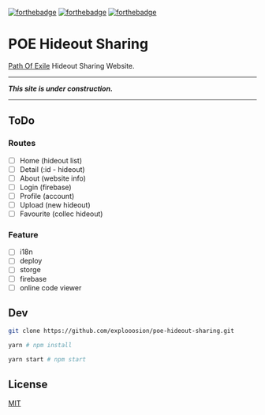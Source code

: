 [![forthebadge](https://forthebadge.com/images/badges/makes-people-smile.svg)](https://forthebadge.com)
[![forthebadge](https://forthebadge.com/images/badges/built-with-love.svg)](https://forthebadge.com)
[![forthebadge](https://forthebadge.com/images/badges/uses-css.svg)](https://forthebadge.com)

# POE Hideout Sharing

[Path Of Exile](https://www.pathofexile.com/game) Hideout Sharing Website.

---

***This site is under construction.***

---

## ToDo

### Routes

- [ ] Home (hideout list)
- [ ] Detail (:id - hideout)
- [ ] About (website info)
- [ ] Login (firebase)
- [ ] Profile (account)
- [ ] Upload (new hideout)
- [ ] Favourite (collec hideout)

### Feature

- [ ] i18n
- [ ] deploy
- [ ] storge
- [ ] firebase
- [ ] online code viewer

## Dev

```sh
git clone https://github.com/explooosion/poe-hideout-sharing.git
```

```sh
yarn # npm install
```

```sh
yarn start # npm start
```

## License

[MIT](http://opensource.org/licenses/MIT)
